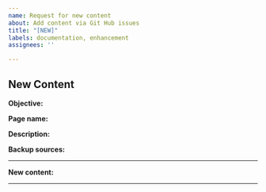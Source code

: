 ```yaml
---
name: Request for new content
about: Add content via Git Hub issues
title: "[NEW]"
labels: documentation, enhancement
assignees: ''

---
```


## New Content

<!-- Add the objective that the changes should go to. Eg: '1. Understand and use essential tools'-->
**Objective:** 

<!-- Add the page that should be updated with the new content. Eg: '1f-Archive-compress-unpack-and-uncompress-files-using-tar-star-gzip-and-bzip2.md'-->
**Page name:** 

<!-- Add a quick description for the changes your are proposing -->
**Description:** 

<!-- If possible, add backup sources to confirm the validity of your changes -->
**Backup sources:**

---
<!-- Add the new content below (keep it between the lines)-->
**New content:**



---
